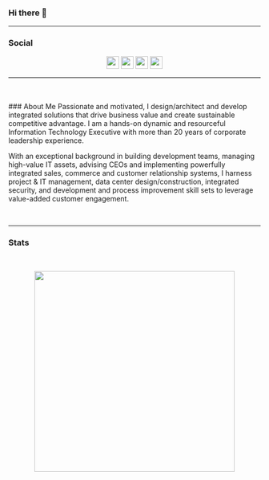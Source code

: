 ### Hi there 👋

<!--
**jefferywmoore/jefferywmoore** is a ✨ _special_ ✨ repository because its `README.md` (this file) appears on your GitHub profile.

Here are some ideas to get you started:

- 🔭 I’m currently working on ...
- 🌱 I’m currently learning ...
- 👯 I’m looking to collaborate on ...
- 🤔 I’m looking for help with ...
- 💬 Ask me about ...
- 📫 How to reach me: ...
- 😄 Pronouns: ...
- ⚡ Fun fact: ...
-->

<hr>

### Social
<p align="center">
<a href="https://twitter.com/jefferywmoore"><img src="https://img.shields.io/badge/twitter-%231DA1F2.svg?&style=for-the-badge&logo=twitter&logoColor=white" height=25></a> 
<a href="https://medium.com/@jefferywmoore"><img src="https://img.shields.io/badge/medium-%2312100E.svg?&style=for-the-badge&logo=medium&logoColor=white" height=25></a> 
<a href=https://www.linkedin.com/in/jefferywmoore"><img src="https://img.shields.io/badge/linkedin-%230077B5.svg?&style=for-the-badge&logo=linkedin&logoColor=white" height=25></a>
<a href="mailto:jeff@jefferywmoore.com"><img src="https://img.shields.io/badge/gmail-%EA4335.svg?&style=for-the-badge&logo=gmail&logoColor=white" height=25></a>
</p>
<hr>
<br>
                                                                                                                                             
<br>
### About Me
Passionate and motivated, I design/architect and develop integrated solutions that drive business value and create sustainable competitive advantage. I am a hands-on dynamic and resourceful Information Technology Executive with more than 20 years of corporate leadership experience.

With an exceptional background in building development teams, managing high-value IT assets, advising CEOs and implementing powerfully integrated sales, commerce and customer relationship systems, I harness project & IT management, data center design/construction, integrated security, and development and process improvement skill sets to leverage value-added customer engagement.

<br>
                                                                                                                         
<hr>

### Stats
<br>
<p align="center">
<img src="https://github-readme-stats.vercel.app/api/top-langs/?username=jefferywmoore&theme=cobalt" alt="" width="400">
<br>
<br>
</p>

